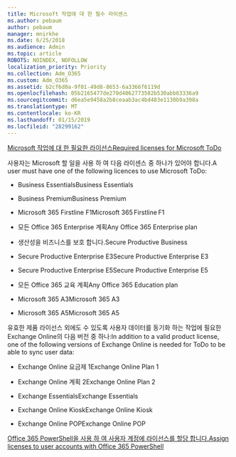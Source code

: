 ```yaml
---
title: Microsoft 작업에 대 한 필수 라이센스
ms.author: pebaum
author: pebaum
manager: mnirkhe
ms.date: 6/25/2018
ms.audience: Admin
ms.topic: article
ROBOTS: NOINDEX, NOFOLLOW
localization_priority: Priority
ms.collection: Adm_O365
ms.custom: Adm_O365
ms.assetid: b2cf6d0a-9f01-49d8-8653-6a3366f6119d
ms.openlocfilehash: 05b2165477de270d4062773582b530abb63336a9
ms.sourcegitcommit: d6ea5e9458a2b8ceaab3ac4bd483e1130b9a398a
ms.translationtype: MT
ms.contentlocale: ko-KR
ms.lasthandoff: 01/15/2019
ms.locfileid: "28299162"
---
```

[<span data-ttu-id="86101-102">Microsoft 작업에 대 한 필요한 라이선스</span><span class="sxs-lookup"><span data-stu-id="86101-102">Required licenses for Microsoft ToDo</span></span>](https://support.office.com/article/381e9d1b-c500-49b5-973e-890fd86528d7.aspx)
  
<span data-ttu-id="86101-103">사용자는 Microsoft 할 일을 사용 하 여 다음 라이센스 중 하나가 있어야 합니다.</span><span class="sxs-lookup"><span data-stu-id="86101-103">A user must have one of the following licences to use Microsoft ToDo:</span></span>
  
- <span data-ttu-id="86101-104">Business Essentials</span><span class="sxs-lookup"><span data-stu-id="86101-104">Business Essentials</span></span>
    
- <span data-ttu-id="86101-105">Business Premium</span><span class="sxs-lookup"><span data-stu-id="86101-105">Business Premium</span></span>
    
- <span data-ttu-id="86101-106">Microsoft 365 Firstline F1</span><span class="sxs-lookup"><span data-stu-id="86101-106">Microsoft 365 Firstline F1</span></span>
    
- <span data-ttu-id="86101-107">모든 Office 365 Enterprise 계획</span><span class="sxs-lookup"><span data-stu-id="86101-107">Any Office 365 Enterprise plan</span></span>
    
- <span data-ttu-id="86101-108">생산성을 비즈니스를 보호 합니다.</span><span class="sxs-lookup"><span data-stu-id="86101-108">Secure Productive Business</span></span>
    
- <span data-ttu-id="86101-109">Secure Productive Enterprise E3</span><span class="sxs-lookup"><span data-stu-id="86101-109">Secure Productive Enterprise E3</span></span>
    
- <span data-ttu-id="86101-110">Secure Productive Enterprise E5</span><span class="sxs-lookup"><span data-stu-id="86101-110">Secure Productive Enterprise E5</span></span>
    
- <span data-ttu-id="86101-111">모든 Office 365 교육 계획</span><span class="sxs-lookup"><span data-stu-id="86101-111">Any Office 365 Education plan</span></span>
    
- <span data-ttu-id="86101-112">Microsoft 365 A3</span><span class="sxs-lookup"><span data-stu-id="86101-112">Microsoft 365 A3</span></span>
    
- <span data-ttu-id="86101-113">Microsoft 365 A5</span><span class="sxs-lookup"><span data-stu-id="86101-113">Microsoft 365 A5</span></span>
    
<span data-ttu-id="86101-114">유효한 제품 라이선스 외에도 수 있도록 사용자 데이터를 동기화 하는 작업에 필요한 Exchange Online의 다음 버전 중 하나:</span><span class="sxs-lookup"><span data-stu-id="86101-114">In addition to a valid product license, one of the following versions of Exchange Online is needed for ToDo to be able to sync user data:</span></span> 
  
- <span data-ttu-id="86101-115">Exchange Online 요금제 1</span><span class="sxs-lookup"><span data-stu-id="86101-115">Exchange Online Plan 1</span></span>
    
- <span data-ttu-id="86101-116">Exchange Online 계획 2</span><span class="sxs-lookup"><span data-stu-id="86101-116">Exchange Online Plan 2</span></span>
    
- <span data-ttu-id="86101-117">Exchange Essentials</span><span class="sxs-lookup"><span data-stu-id="86101-117">Exchange Essentials</span></span>
    
- <span data-ttu-id="86101-118">Exchange Online Kiosk</span><span class="sxs-lookup"><span data-stu-id="86101-118">Exchange Online Kiosk</span></span>
    
- <span data-ttu-id="86101-119">Exchange Online POP</span><span class="sxs-lookup"><span data-stu-id="86101-119">Exchange Online POP</span></span>
    
[<span data-ttu-id="86101-120">Office 365 PowerShell을 사용 하 여 사용자 계정에 라이선스를 할당 합니다.</span><span class="sxs-lookup"><span data-stu-id="86101-120">Assign licenses to user accounts with Office 365 PowerShell</span></span>](https://docs.microsoft.com/en-us/office365/enterprise/powershell/assign-licenses-to-user-accounts-with-office-365-powershell )
  

